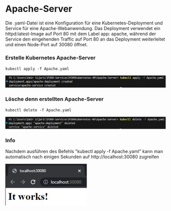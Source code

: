 Apache-Server
===

Die .yaml-Datei ist eine Konfiguration für eine Kubernetes-Deployment und Service für eine Apache-Webanwendung. Das Deployment verwendet ein httpd:latest-Image auf Port 80 mit dem Label app: apache, während der Service den eingehenden Traffic auf Port 80 an das Deployment weiterleitet und einen Node-Port auf 30080 öffnet.

### **Erstelle Kubernetes Apache-Server**
```
kubectl apply -f Apache.yaml
```

![Apache-server](../../screenshot/kubernetes/Apache-server.JPG)

### **Lösche denn erstellten Apache-Server**
```
kubectl delete -f Apache.yaml
```
![apache-serverdelete](../../screenshot/kubernetes/apache-serverdelete.JPG)

### **Info**
Nachdem ausführen des Befehls "kubectl apply -f Apache.yaml" kann man automatisch nach einigen Sekunden auf http://localhost:30080 zugreifen

![itworks](../../screenshot/kubernetes/itworks.JPG)